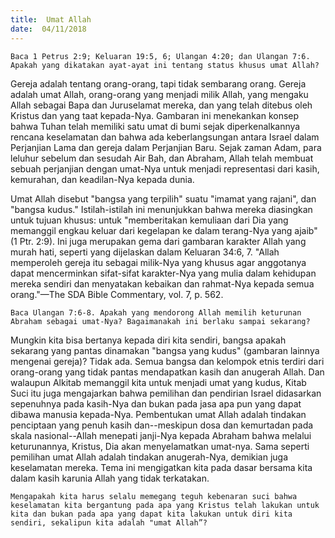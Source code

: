```yaml
---
title:  Umat Allah
date:  04/11/2018
---
```


`Baca 1 Petrus 2:9; Keluaran 19:5, 6; Ulangan 4:20; dan Ulangan 7:6. Apakah yang dikatakan ayat-ayat ini tentang status khusus umat Allah?`

Gereja adalah tentang orang-orang, tapi tidak sembarang orang. Gereja adalah umat Allah, orang-orang yang menjadi milik Allah, yang mengaku Allah sebagai Bapa dan Juruselamat mereka, dan yang telah ditebus oleh Kristus dan yang taat kepada-Nya. Gambaran ini menekankan konsep bahwa Tuhan telah memiliki satu umat di bumi sejak diperkenalkannya rencana keselamatan dan bahwa ada keberlangsungan antara Israel dalam Perjanjian Lama dan gereja dalam Perjanjian Baru. Sejak zaman Adam, para leluhur sebelum dan sesudah Air Bah, dan Abraham, Allah telah membuat sebuah perjanjian dengan umat-Nya untuk menjadi representasi dari kasih, kemurahan, dan keadilan-Nya kepada dunia.

Umat Allah disebut "bangsa yang terpilih" suatu "imamat yang rajani", dan "bangsa kudus." Istilah-istilah ini menunjukkan bahwa mereka diasingkan untuk tujuan khusus: untuk "memberitakan kemuliaan dari Dia yang memanggil engkau keluar dari kegelapan ke dalam terang-Nya yang ajaib" (1 Ptr. 2:9). Ini juga merupakan gema dari gambaran karakter Allah yang murah hati, seperti yang dijelaskan dalam Keluaran 34:6, 7. "Allah memperoleh gereja itu sebagai milik-Nya yang khusus agar anggotanya dapat mencerminkan sifat-sifat karakter-Nya yang mulia dalam kehidupan mereka sendiri dan menyatakan kebaikan dan rahmat-Nya kepada semua orang."—The SDA Bible Commentary, vol. 7, p. 562.

`Baca Ulangan 7:6-8. Apakah yang mendorong Allah memilih keturunan Abraham sebagai umat-Nya? Bagaimanakah ini berlaku sampai sekarang?`

Mungkin kita bisa bertanya kepada diri kita sendiri, bangsa apakah sekarang yang pantas dinamakan "bangsa yang kudus" (gambaran lainnya mengenai gereja)? Tidak ada. Semua bangsa dan kelompok etnis terdiri dari orang-orang yang tidak pantas mendapatkan kasih dan anugerah Allah. Dan walaupun Alkitab memanggil kita untuk menjadi umat yang kudus, Kitab Suci itu juga mengajarkan bahwa pemilihan dan pendirian Israel didasarkan sepenuhnya pada kasih-Nya dan bukan pada jasa apa pun yang dapat dibawa manusia kepada-Nya. Pembentukan umat Allah adalah tindakan penciptaan yang penuh kasih dan--meskipun dosa dan kemurtadan pada skala nasional--Allah menepati janji-Nya kepada Abraham bahwa melalui keturunannya, Kristus, Dia akan menyelamatkan umat-nya. Sama seperti pemilihan umat Allah adalah tindakan anugerah-Nya, demikian juga keselamatan mereka. Tema ini mengigatkan kita pada dasar bersama kita dalam kasih karunia Allah yang tidak terkatakan.

`Mengapakah kita harus selalu memegang teguh kebenaran suci bahwa keselamatan kita bergantung pada apa yang Kristus telah lakukan untuk kita dan bukan pada apa yang dapat kita lakukan untuk diri kita sendiri, sekalipun kita adalah "umat Allah”?`